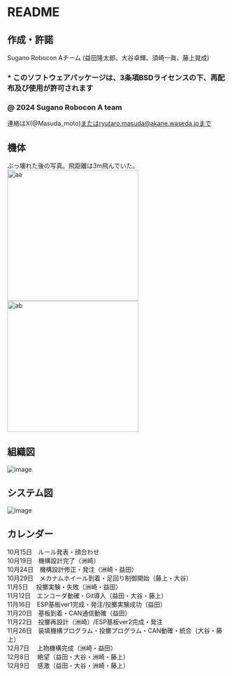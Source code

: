 # README
## 作成・許諾 
Sugano Robocon Aチーム (益田隆太郎、大谷卓輝、須崎一眞、藤上晃成)  
### * このソフトウェアパッケージは、3条項BSDライセンスの下、再配布及び使用が許可されます
### @ 2024 Sugano Robocon A team
連絡はX(@Masuda_moto)またはryutaro.masuda@akane.waseda.jpまで
## 機体
ぶっ壊れた後の写真。飛距離は3m飛んでいた。  
<img src ="https://github.com/user-attachments/assets/c3cd83a7-8463-4831-b37b-6de84b3bbeff" alt = "aa" width="300">
<img src ="https://github.com/user-attachments/assets/04d4f3b6-3e6b-4002-861f-afd803203073" alt = "ab" width="300">

## 組織図
![image](https://github.com/user-attachments/assets/ec0c7f7f-98cb-49b9-9cfa-b2ebe58e80e5)
## システム図
![image](https://github.com/user-attachments/assets/0d4073e5-67f8-46c0-a1f1-8d0ca5a49f9f)
## カレンダー
10月15日　ルール発表・顔合わせ  
10月19日　機構設計完了（洲崎）  
10月24日　機構設計修正・発注（洲崎・益田）  
10月29日　メカナムホイール到着・足回り制御開始（藤上・大谷）  
11月5日　 投擲実験・失敗（洲崎・益田）  
11月12日　エンコーダ動確・Git導入（益田・大谷・藤上）  
11月16日　ESP基板ver1完成・発注/投擲実験成功（益田）  
11月20日　基板到着・CAN通信動確（益田）  
11月22日　投擲再設計（洲崎）/ESP基板ver2完成・発注  
11月26日　装填機構プログラム・投擲プログラム・CAN動確・統合（大谷・藤上）  
12月7日　 上物機構完成（洲崎・益田）  
12月8日　 絶望（益田・大谷・洲崎・藤上）  
12月9日　 感激（益田・大谷・洲崎・藤上）  
